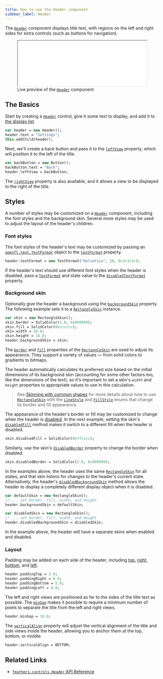 ```yaml
---
title: How to use the Header component
sidebar_label: Header
---
```


The [`Header`](https://api.feathersui.com/current/feathers/controls/Header.html) component displays title text, with regions on the left and right sides for extra controls (such as buttons for navigation).

<figure>
<iframe src="/learn/haxe-openfl/samples/header.html" width="100%" height="150"></iframe>
<figcaption>Live preview of the <a href="https://api.feathersui.com/current/feathers/controls/Header.html"><code>Header</code></a> component</figcaption>
</figure>

## The Basics

Start by creating a [`Header`](https://api.feathersui.com/current/feathers/controls/Header.html) control, give it some text to display, and add it to [the display list](https://books.openfl.org/openfl-developers-guide/display-programming/basics-of-display-programming.html).

```hx
var header = new Header();
header.text = "Settings";
this.addChild(header);
```

Next, we'll create a back button and pass it to the [`leftView`](https://api.feathersui.com/current/feathers/controls/Header.html#leftView) property, which will position it to the left of the title.

```hx
var backButton = new Button();
backButton.text = "Back";
header.leftView = backButton;
```

The [`rightView`](https://api.feathersui.com/current/feathers/controls/Header.html#rightView) property is also available, and it allows a view to be displayed to the right of the title.

## Styles

A number of styles may be customized on a [`Header`](https://api.feathersui.com/current/feathers/controls/Header.html) component, including the font styles and the background skin. Several more styles may be used to adjust the layout of the header's children.

### Font styles

The font styles of the header's text may be customized by passing an [`openfl.text.TextFormat`](https://api.openfl.org/openfl/text/TextFormat.html) object to the [`textFormat`](https://api.feathersui.com/current/feathers/controls/Header.html#textFormat) property.

```hx
header.textFormat = new TextFormat("Helvetica", 20, 0x3c3c3c);
```

If the header's text should use different font styles when the header is disabled, pass a [`TextFormat`](https://api.openfl.org/openfl/text/TextFormat.html) and state value to the [`disabledTextFormat`](https://api.feathersui.com/current/feathers/controls/Header.html#disabledTextFormat) property.

### Background skin

Optionally give the header a background using the [`backgroundSkin`](https://api.feathersui.com/current/feathers/controls/Header.html#backgroundSkin) property. The following example sets it to a [`RectangleSkin`](https://api.feathersui.com/current/feathers/skins/RectangleSkin.html) instance.

```hx
var skin = new RectangleSkin();
skin.border = SolidColor(1.0, 0x999999);
skin.fill = SolidColor(0xcccccc);
skin.width = 16.0;
skin.height = 16.0;
header.backgroundSkin = skin;
```

The [`border`](https://api.feathersui.com/current/feathers/skins/BaseGraphicsPathSkin.html#border) and [`fill`](https://api.feathersui.com/current/feathers/skins/BaseGraphicsPathSkin.html#fill) properties of the [`RectangleSkin`](https://api.feathersui.com/current/feathers/skins/RectangleSkin.html) are used to adjust its appearance. They support a variety of values — from solid colors to gradients to bitmaps.

The header automatically calculates its preferred size based on the initial dimensions of its background skin (accounting for some other factors too, like the dimensions of the text), so it's important to set a skin's `width` and `height` properties to appropriate values to use in this calculation.

> See [Skinning with common shapes](./shape-skins.md) for more details about how to use [`RectangleSkin`](https://api.feathersui.com/current/feathers/skins/RectangleSkin.html) with the [`LineStyle`](https://api.feathersui.com/current/feathers/graphics/LineStyle.html) and [`FillStyle`](https://api.feathersui.com/current/feathers/graphics/FillStyle.html) enums that change its border and fill appearance.

The appearance of the header's border or fill may be customized to change when the header is [disabled](https://api.feathersui.com/current/feathers/core/IUIControl.html#enabled). In the next example, setting the skin's [`disabledFill`](https://api.feathersui.com/current/feathers/skins/RectangleSkin.html#disabledFill) method makes it switch to a different fill when the header is disabled.

```hx
skin.disabledFill = SolidColor(0xffcccc);
```

Similarly, use the skin's [`disabledBorder`](https://api.feathersui.com/current/feathers/skins/RectangleSkin.html#disabledBorder) property to change the border when disabled.

```hx
skin.disabledBorder = SolidColor(2.0, 0x999999);
```

In the examples above, the header uses the same [`RectangleSkin`](https://api.feathersui.com/current/feathers/skins/RectangleSkin.html) for all states, and that skin listens for changes to the header's current state. Alternatively, the header's [`disabledBackgroundSkin`](https://api.feathersui.com/current/feathers/controls/Header.html#disabledBackgroundSkin) method allows the header to display a completely different display object when it is disabled.

```hx
var defaultSkin = new RectangleSkin();
// ... set border, fill, width, and height
header.backgroundSkin = defaultSkin;

var disabledSkin = new RectangleSkin();
// ... set border, fill, width, and height
header.disabledBackgroundSkin = disabledSkin;
```

In the example above, the header will have a separate skins when enabled and disabled.

### Layout

Padding may be added on each side of the header, including [top](https://api.feathersui.com/current/feathers/controls/Header.html#paddingTop), [right](https://api.feathersui.com/current/feathers/controls/Header.html#paddingRight), [bottom](https://api.feathersui.com/current/feathers/controls/Header.html#paddingBottom), and [left](https://api.feathersui.com/current/feathers/controls/Header.html#paddingLeft).

```hx
header.paddingTop = 5.0;
header.paddingRight = 8.0;
header.paddingBottom = 5.0;
header.paddingLeft = 8.0;
```

The left and right views are positioned as far to the sides of the title text as possible. The [`minGap`](https://api.feathersui.com/current/feathers/controls/Header.html#minGap) makes it possible to require a minimum number of pixels to separate the title from the left and right views.

```hx
header.minGap = 10.0;
```

The [`verticalAlign`](https://api.feathersui.com/current/feathers/controls/Button.html#verticalAlign) property will adjust the vertical alignment of the title and side views inside the header, allowing you to anchor them at the top, bottom, or middle.

```hx
header.verticalAlign = BOTTOM;
```

## Related Links

- [`feathers.controls.Header` API Reference](https://api.feathersui.com/current/feathers/controls/Header.html)
